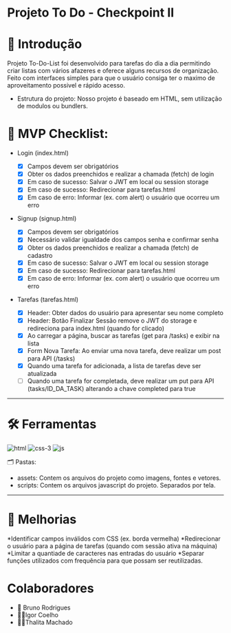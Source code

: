 #  Projeto To Do - Checkpoint II

# 📌 Introdução
 Projeto To-Do-List foi desenvolvido para tarefas do dia a dia permitindo criar listas com vários afazeres e oferece alguns recursos de organização. 
 Feito com interfaces simples para que o usuário consiga ter o maximo de aproveitamento possivel e rápido acesso.
 
 * Estrutura do projeto: Nosso projeto é baseado em HTML, sem utilização de modulos ou bundlers.
 
 # 📝 MVP Checklist:

- Login (index.html)

  - [x] Campos devem ser obrigatórios
  - [x] Obter os dados preenchidos e realizar a chamada (fetch) de login
  - [x] Em caso de sucesso: Salvar o JWT em local ou session storage
  - [x] Em caso de sucesso: Redirecionar para tarefas.html
  - [x] Em caso de erro: Informar (ex. com alert) o usuário que ocorreu um erro

- Signup (signup.html)

  - [x] Campos devem ser obrigatórios
  - [x] Necessário validar igualdade dos campos senha e confirmar senha
  - [x] Obter os dados preenchidos e realizar a chamada (fetch) de cadastro
  - [x] Em caso de sucesso: Salvar o JWT em local ou session storage
  - [x] Em caso de sucesso: Redirecionar para tarefas.html
  - [x] Em caso de erro: Informar (ex. com alert) o usuário que ocorreu um erro

- Tarefas (tarefas.html)

  - [x] Header: Obter dados do usuário para apresentar seu nome completo
  - [x] Header: Botão Finalizar Sessão remove o JWT do storage e redireciona para index.html (quando for clicado)
  - [x] Ao carregar a página, buscar as tarefas (get para /tasks) e exibir na lista
  - [x] Form Nova Tarefa: Ao enviar uma nova tarefa, deve realizar um post para API (/tasks)
  - [x] Quando uma tarefa for adicionada, a lista de tarefas deve ser atualizada
  - [ ] Quando uma tarefa for completada, deve realizar um put para API (tasks/ID_DA_TASK) alterando a chave completed para true
---
# 🛠️ Ferramentas
![html](https://user-images.githubusercontent.com/61170238/164286081-7664fe9e-269b-46bd-adba-48fddd715335.png)
![css-3](https://user-images.githubusercontent.com/61170238/164286273-2aa27bb0-b33d-4054-91dd-a5e66aa41c95.png)
![js](https://user-images.githubusercontent.com/61170238/164286283-f1038fb4-4813-4733-bc13-8defbbfc39c3.png)

 🗂️ Pastas:

* assets: Contem os arquivos do projeto como imagens, fontes e vetores.
* scripts: Contem os arquivos javascript do projeto. Separados por tela.
---

# 🚩 Melhorias
 *Identificar campos inválidos com CSS (ex. borda vermelha)
 *Redirecionar o usuário para a página de tarefas (quando com sessão ativa na máquina)
 *Limitar a quantiade de caracteres nas entradas do usuário
 *Separar funções utilizados com frequência para que possam ser reutilizadas.
 
 # Colaboradores 
 * 🧔 Bruno Rodrigues 
 * 🧑‍🦰Igor Coelho
 * 👩‍🦰Thalita Machado

